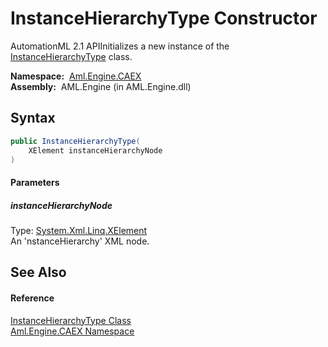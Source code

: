 InstanceHierarchyType Constructor
=================================
AutomationML 2.1 APIInitializes a new instance of the [InstanceHierarchyType][1] class.

  **Namespace:**  [Aml.Engine.CAEX][2]  
  **Assembly:**  AML.Engine (in AML.Engine.dll)

Syntax
------

```csharp
public InstanceHierarchyType(
	XElement instanceHierarchyNode
)
```

#### Parameters

##### *instanceHierarchyNode*
Type: [System.Xml.Linq.XElement][3]  
An 'nstanceHierarchy' XML node.


See Also
--------

#### Reference
[InstanceHierarchyType Class][1]  
[Aml.Engine.CAEX Namespace][2]  

[1]: README.md
[2]: ../README.md
[3]: https://docs.microsoft.com/dotnet/api/system.xml.linq.xelement
[4]: https://www.automationml.org
[5]: ../../icons/logoShade.png